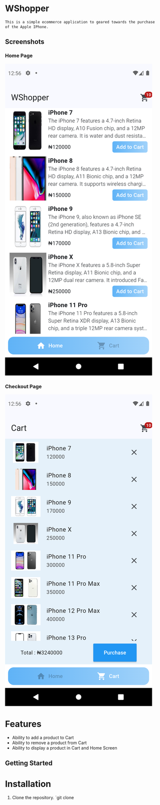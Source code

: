 # WShopper
    This is a simple ecommerce application to geared towards the purchase of the Apple IPhone.
## Screenshots
### Home Page
![Home](flutter_01.png)
### Checkout Page
![Cart](flutter_02.png)

# Features
* Ability to add a product to Cart
* Ability to remove a product from Cart
* Ability to display a product in Cart and Home Screen

## Getting Started

# Installation
1. Clone the repository.
   `git clone 